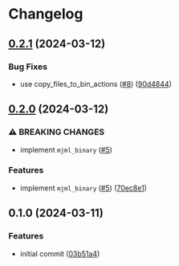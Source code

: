 # Changelog

## [0.2.1](https://github.com/mathematic-inc/rules_mjml/compare/v0.2.0...v0.2.1) (2024-03-12)


### Bug Fixes

* use copy_files_to_bin_actions ([#8](https://github.com/mathematic-inc/rules_mjml/issues/8)) ([90d4844](https://github.com/mathematic-inc/rules_mjml/commit/90d4844d0738d23118ef90287813efe06373274c))

## [0.2.0](https://github.com/mathematic-inc/rules_mjml/compare/v0.1.0...v0.2.0) (2024-03-12)


### ⚠ BREAKING CHANGES

* implement `mjml_binary` ([#5](https://github.com/mathematic-inc/rules_mjml/issues/5))

### Features

* implement `mjml_binary` ([#5](https://github.com/mathematic-inc/rules_mjml/issues/5)) ([70ec8e1](https://github.com/mathematic-inc/rules_mjml/commit/70ec8e16841a3593c93206ad82148e2a5c719722))

## 0.1.0 (2024-03-11)


### Features

* initial commit ([03b51a4](https://github.com/mathematic-inc/rules_mjml/commit/03b51a4359d4510918ae7ecbb8a1f628589680cb))
